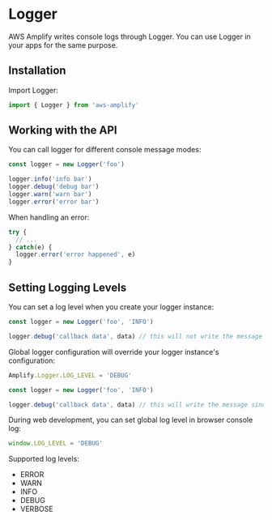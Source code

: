 ---
---

# Logger

AWS Amplify writes console logs through Logger. You can use Logger in your apps for the same purpose.

## Installation

Import Logger:

```javascript
import { Logger } from 'aws-amplify'
```

## Working with the API

You can call logger for different console message modes:

```javascript
const logger = new Logger('foo')

logger.info('info bar')
logger.debug('debug bar')
logger.warn('warn bar')
logger.error('error bar')
```

When handling an error:

```javascript
try {
  // ...
} catch(e) {
  logger.error('error happened', e)
}
```

## Setting Logging Levels

You can set a log level when you create your logger instance:

```javascript
const logger = new Logger('foo', 'INFO')

logger.debug('callback data', data) // this will not write the message
```

Global logger configuration will override your logger instance's configuration:

```javascript
Amplify.Logger.LOG_LEVEL = 'DEBUG'

const logger = new Logger('foo', 'INFO')

logger.debug('callback data', data) // this will write the message since the global log level is 'DEBUG'
```

During web development, you can set global log level in browser console log:

```javascript
window.LOG_LEVEL = 'DEBUG'
```

Supported log levels:

* ERROR
* WARN
* INFO
* DEBUG
* VERBOSE
